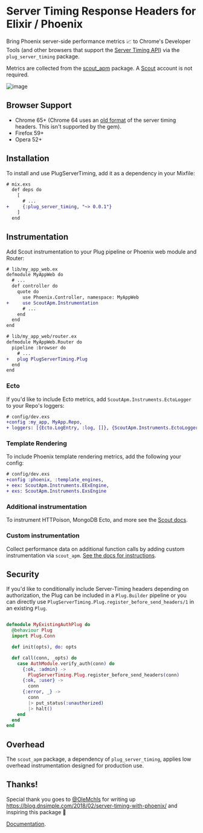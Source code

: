# Server Timing Response Headers for Elixir / Phoenix

Bring Phoenix server-side performance metrics 📈 to Chrome's Developer Tools (and other browsers that support the [Server Timing API](https://w3c.github.io/server-timing/)) via the `plug_server_timing` package. 

Metrics are collected from the [scout_apm](https://github.com/scoutapp/scout_apm_elixir) package. A [Scout](https://scoutapp.com) account is not required.

![image](https://user-images.githubusercontent.com/1430443/37060338-947833d2-2155-11e8-82c8-aaf6d1a9d8cb.png)

## Browser Support

- Chrome 65+ (Chrome 64 uses an [old format](https://github.com/scoutapp/ruby_server_timing/issues/5#issuecomment-370504687) of the server timing headers. This isn't supported by the gem).
- Firefox 59+
- Opera 52+

## Installation

To install and use PlugServerTiming, add it as a dependency in your Mixfile:

```diff
# mix.exs
  def deps do
    [
      # ...
+     {:plug_server_timing, "~> 0.0.1"}
    ]
  end
```

## Instrumentation

Add Scout instrumentation to your Plug pipeline or Phoenix web module and Router:

```diff
# lib/my_app_web.ex
defmodule MyAppWeb do
  # ...
  def controller do
    quote do
      use Phoenix.Controller, namespace: MyAppWeb
+     use ScoutApm.Instrumentation
      # ...
    end
  end
end

# lib/my_app_web/router.ex
defmodule MyAppWeb.Router do
  pipeline :browser do
    # ...
+   plug PlugServerTiming.Plug
  end
end
```

### Ecto

If you'd like to include Ecto metrics, add `ScoutApm.Instruments.EctoLogger` to your Repo's loggers:

```diff
# config/dev.exs
+config :my_app, MyApp.Repo,
+ loggers: [{Ecto.LogEntry, :log, []}, {ScoutApm.Instruments.EctoLogger, :log, []}]
```

### Template Rendering

To include Phoenix template rendering metrics, add the following your config:

```diff
# config/dev.exs
+config :phoenix, :template_engines,
+ eex: ScoutApm.Instruments.EExEngine,
+ exs: ScoutApm.Instruments.ExsEngine
```

### Additional instrumentation

To instrument HTTPoison, MongoDB Ecto, and more see the [Scout docs](http://help.apm.scoutapp.com/#instrumenting-common-libraries).

### Custom instrumentation

Collect performance data on additional function calls by adding custom instrumentation via `scout_apm`. [See the docs for instructions](http://help.apm.scoutapp.com/#elixir-custom-instrumentation).

## Security

If you'd like to conditionally include Server-Timing headers depending on authorization, the Plug can be included in a `Plug.Builder` pipeline or you can directly use `PlugServerTiming.Plug.register_before_send_headers/1` in an existing `Plug`.

```elixir

defmodule MyExistingAuthPlug do
  @behaviour Plug
  import Plug.Conn

  def init(opts), do: opts

  def call(conn, _opts) do
    case AuthModule.verify_auth(conn) do
      {:ok, :admin} ->
        PlugServerTiming.Plug.register_before_send_headers(conn)
      {:ok, :user} ->
        conn
      {:error, _} ->
        conn
        |> put_status(:unauthorized)
        |> halt()
    end
  end
end
```

## Overhead

The `scout_apm` package, a dependency of `plug_server_timing`, applies low overhead instrumentation designed for production use.

## Thanks!

Special thank you goes to [@OleMchls](https://github.com/OleMchls) for writing up https://blog.dnsimple.com/2018/02/server-timing-with-phoenix/ and inspiring this package 💖

[Documentation](https://hexdocs.pm/plug_server_timing).
